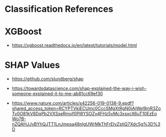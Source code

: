 # Classification References

# XGBoost

* https://xgboost.readthedocs.io/en/latest/tutorials/model.html

# SHAP Values

* https://github.com/slundberg/shap

* https://towardsdatascience.com/shap-explained-the-way-i-wish-someone-explained-it-to-me-ab81cc69ef30

* https://www.nature.com/articles/s42256-019-0138-9.epdf?shared_access_token=RCYPTVkiECUmc0CccSMgXtRgN0jAjWel9jnR3ZoTv0O81kV8DqPb2VXSseRmof0Pl8YSOZy4FHz5vMc3xsxcX6uT10EzEoWo7B-nZQAHJJvBYhQJTT1LnJmpsa48nlgUWrMkThFrEIvZstjQ7Xdc5g%3D%3D